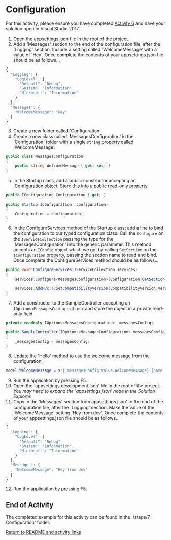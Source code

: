 
# Configuration

For this activity, please ensure you have completed [Activity 6](6-AcceptingPostedData.md) and have your solution open in Visual Studio 2017.

1. Open the appsettings.json file in the root of the project.
2. Add a 'Messages' section to the end of the configuration file, after the 'Logging' section. Include a setting called 'WelcomeMessage' with a value of 'Hey'. Once complete the contents of your appsettings.json file should be as follows...

``` javascript
{
  "Logging": {
    "LogLevel": {
      "Default": "Debug",
      "System": "Information",
      "Microsoft": "Information"
    }
  },
  "Messages": {
    "WelcomeMessage": "Hey"
  }
}
```

3. Create a new folder called 'Configuration'
4. Create a new class called 'MessagesConfiguration' in the 'Configuration' folder with a single `string` property called 'WelcomeMessage'.

``` csharp
public class MessagesConfiguration
{
    public string WelcomeMessage { get; set; }
}
```

5. In the Startup class, add a public constructor accepting an IConfiguration object. Store this into a public read-only property.

``` csharp
public IConfiguration Configuration { get; }

public Startup(IConfiguration  configuration)
{
    Configuration = configuration;
}
```

6. In the ConfigureServices method of the Startup class; add a line to bind the configuration to our typed configuration class. Call the `Configure` on the `IServiceCollection` passing the type for the 'MessagesConfiguration' into the generic parameter. This method accepts an `IConfig` object which we get by calling `GetSection` on the `IConfiguration` property, passing the section name to read and bind. Once complete the ConfigureServices method should be as follows...

``` csharp
public void ConfigureServices(IServiceCollection services)
{
    services.Configure<MessagesConfiguration>(Configuration.GetSection("Messages"));

    services.AddMvc().SetCompatibilityVersion(CompatibilityVersion.Version_2_1);
}
```

7. Add a constructor to the SampleController accepting an `IOptions<MessagesConfiguration>` and store the object in a private read-only field.


``` csharp
private readonly IOptions<MessagesConfiguration> _messagesConfig;

public SampleController(IOptions<MessagesConfiguration> messagesConfig)
{
    _messagesConfig = messagesConfig;
}
```

8. Update the 'Hello' method to use the welcome message from the configuration.

``` csharp
model.WelcomeMessage = $"{_messagesConfig.Value.WelcomeMessage} {name ?? "whoever you are!"}";
```

9. Run the application by pressing F5.
10. Open the 'appsettings.development.json' file in the root of the project. *You may need to expand the 'appsettings.json' node in the Solution Explorer.*
11. Copy in the 'Messages' section from appsettings.json' to the end of the configuration file, after the 'Logging' section. Make the value of the 'WelcomeMessage' setting 'Hey from dev'. Once complete the contents of your appsettings.json file should be as follows...

``` javascript
{
  "Logging": {
    "LogLevel": {
      "Default": "Debug",
      "System": "Information",
      "Microsoft": "Information"
    }
  },
  "Messages": {
    "WelcomeMessage": "Hey from dev"
  }
}
```

12. Run the application by pressing F5.

## End of Activity

The completed example for this activity can be found in the '/steps/7-Configuration' folder.

[Return to README and activity links](../README.md)
